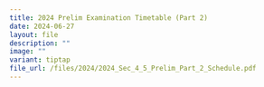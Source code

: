 ```yaml
---
title: 2024 Prelim Examination Timetable (Part 2)
date: 2024-06-27
layout: file
description: ""
image: ""
variant: tiptap
file_url: /files/2024/2024_Sec_4_5_Prelim_Part_2_Schedule.pdf
---
```

